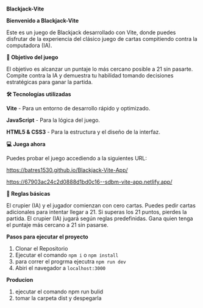 **Blackjack-Vite**

**Bienvenido a Blackjack-Vite**

Este es un juego de Blackjack desarrollado con Vite, donde puedes disfrutar de la experiencia del clásico juego de cartas compitiendo contra la computadora (IA).

**🎯 Objetivo del juego**

El objetivo es alcanzar un puntaje lo más cercano posible a 21 sin pasarte. Compite contra la IA y demuestra tu habilidad tomando decisiones estratégicas para ganar la partida.

**🛠️ Tecnologías utilizadas**

**Vite** - Para un entorno de desarrollo rápido y optimizado.

**JavaScript** - Para la lógica del juego.

**HTML5 & CSS3** - Para la estructura y el diseño de la interfaz.


**💻 Juega ahora**

Puedes probar el juego accediendo a la siguientes URL:

https://batres1530.github.io/Blackjack-Vite-App/

https://67903ac24c2d0888d1bd0c16--sdbm-vite-app.netlify.app/

**📖 Reglas básicas**

El crupier (IA) y el jugador comienzan con cero cartas.
Puedes pedir cartas adicionales para intentar llegar a 21.
Si superas los 21 puntos, pierdes la partida.
El crupier (IA) jugará según reglas predefinidas.
Gana quien tenga el puntaje más cercano a 21 sin pasarse.

**Pasos para ejecutar el proyecto** 

1. Clonar el Repositorio 
2. Ejecutar el comando ```npm i``` o ```npm install```
3. para correr el progrma ejecutra ```npm run dev```
4. Abiri el navegador a ```localhost:3000```

**Producion**
1. ejecutar el comando npm run bulid
2. tomar la carpeta dist y despegarla
   
